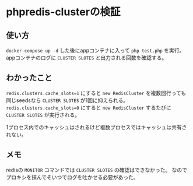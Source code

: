 # phpredis-clusterの検証
## 使い方
`docker-compose up -d` した後にappコンテナに入って `php test.php` を実行。
appコンテナのログに `CLUSTER SLOTES` と出力される回数を確認する。

## わかったこと
`redis.clusters.cache_slots=1` にすると `new RedisCluster` を複数回行っても同じseedsなら `CLUSTER SLOTES` が1回に抑えられる。
`redis.clusters.cache_slots=0` にすると `new RedisCluster` するたびに `CLUSTER SLOTES` が実行される。

1プロセス内でのキャッシュはされるけど複数プロセスではキャッシュは共有されない。

## メモ
redisの `MONITOR` コマンドでは `CLUSTER SLOTES` の確認はできなかった。
なのでプロキシを挟んでそいつでログを吐かせる必要があった。

